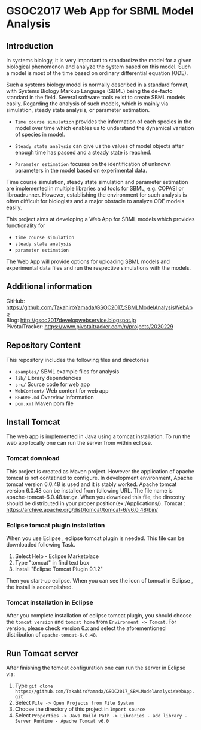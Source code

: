 # GSOC2017 Web App for SBML Model Analysis
## Introduction
In systems biology, it is very important to standardize the model for a given biological phenomenon 
and analyze the system based on this model. Such a model is most of the time based on ordinary differential equation (ODE).
 
Such a systems biology  model is normally described in a standard format, with Systems Biology Markup Language (SBML) 
being the de-facto standard in the field. Several software tools exist to create SBML models easily. 
Regarding the analysis of such models, which is mainly via simulation, steady state analysis, or parameter estimation. 

* `Time course simulation` provides the information of each species in the model over time which enables us to 
understand the dynamical variation of species in model. 

* `Steady state analysis` can give us the values of model objects after enough time has passed and a steady state is reached. 
 
* `Parameter estimation` focuses on the identification of unknown parameters 
in the model based on experimental data. 

Time course simulation, steady state simulation and parameter estimation are implemented in multiple 
libraries and tools for SBML, e.g. COPASI or libroadrunner. However, establishing the environment for such analysis 
is often difficult for biologists and a major obstacle to analyze ODE models easily.

This project aims at developing a Web App for SBML models which provides functionality for

* `time course simulation`
* `steady state analysis`
* `parameter estimation`

The Web App will provide options for uploading SBML models and experimental data files and run the respective 
simulations with the models.

## Additional information
GitHub: https://github.com/TakahiroYamada/GSOC2017_SBMLModelAnalysisWebApp  
Blog: http://gsoc2017developwebservice.blogspot.jp  
PivotalTracker: https://www.pivotaltracker.com/n/projects/2020229  

## Repository Content
This repository includes the following files and directories 

* `examples/` SBML example files for analysis
* `lib/` Library dependencies
* `src/` Source code for web app
* `WebContent/` Web content for web app
* `README.md` Overview information
* `pom.xml` Maven pom file

## Install Tomcat
The web app is implemented in Java using a tomcat installation. 
To run the web app locally one can run the server from within eclipse.

### Tomcat download
This project is created as Maven project. However the application of apache tomcat is not contatined to configure.
In development environment, Apache tomcat version 6.0.48 is used and it is stably worked.
Apache tomcat version 6.0.48 can be installed from following URL. The file name is apache-tomcat-6.0.48.tar.gz. When you download this file, the direcotry should be distributed in your proper position(ex:/Applications/). 
Tomcat : https://archive.apache.org/dist/tomcat/tomcat-6/v6.0.48/bin/

### Eclipse tomcat plugin installation
When you use Eclipse , eclipse tomcat plugin is needed. This file can be downloaded following Task.
1. Select Help - Eclipse Marketplace
1. Type "tomcat" in find text box
1. Install "Eclipse Tomcat Plugin 9.1.2"

Then you start-up eclipse. When you can see the icon of tomcat in Eclipse , the install is accomplished.

### Tomcat installation in Eclipse
After you complete installation of eclipse tomcat plugin, you should choose the `tomcat version` 
and `tomcat home` from `Environment -> Tomcat`. For version, please check version 6.x and select 
the aforementioned distribution of `apache-tomcat-6.0.48`.

## Run Tomcat server
After finishing the tomcat configuration one can run the server in Eclipse via:

1. Type `git clone https://github.com/TakahiroYamada/GSOC2017_SBMLModelAnalysisWebApp.git`
1. Select `File -> Open Projects from File System`
1. Choose the directory of this project in `Import source`
1. Select `Properties -> Java Build Path -> Libraries - add library - Server Runtime - Apache Tomcat v6.0`
